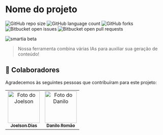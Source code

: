 # Nome do projeto

![GitHub repo size](https://img.shields.io/github/repo-size/iuricode/README-template?style=for-the-badge)
![GitHub language count](https://img.shields.io/github/languages/count/iuricode/README-template?style=for-the-badge)
![GitHub forks](https://img.shields.io/github/forks/iuricode/README-template?style=for-the-badge)
![Bitbucket open issues](https://img.shields.io/bitbucket/issues/iuricode/README-template?style=for-the-badge)
![Bitbucket open pull requests](https://img.shields.io/bitbucket/pr-raw/iuricode/README-template?style=for-the-badge)

<img src="../img/smartia.png" alt="smartia beta">

> Nossa ferramenta combina várias IAs para auxiliar sua geração de conteúdo!

## 🤝 Colaboradores

Agradecemos às seguintes pessoas que contribuíram para este projeto:

<table>
  <tr>
    <td align="center">
      <a href="#" title="defina o título do link">
        <img src="https://avatars.githubusercontent.com/u/38875073?v=4" width="100px;" alt="Foto do Joelson"/><br>
        <sub>
          <b>Joelson Dias</b>
        </sub>
      </a>
    </td>
    <td align="center">
      <a href="#" title="defina o título do link">
        <img src="https://avatars.githubusercontent.com/u/106762799?v=4" width="100px;" alt="Foto do Danilo"/><br>
        <sub>
          <b>Danilo Romão</b>
        </sub>
      </a>
    </td>
  </tr>
</table>
